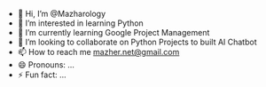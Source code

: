 - 👋 Hi, I’m @Mazharology
- 👀 I’m interested in learning Python
- 🌱 I’m currently learning Google Project Management
- 💞️ I’m looking to collaborate on Python Projects to built AI Chatbot
- 📫 How to reach me mazher.net@gmail.com
- 😄 Pronouns: ...
- ⚡ Fun fact: ...

<!---
Mazharology/Mazharology is a ✨ special ✨ repository because its `README.md` (this file) appears on your GitHub profile.
You can click the Preview link to take a look at your changes.
--->
